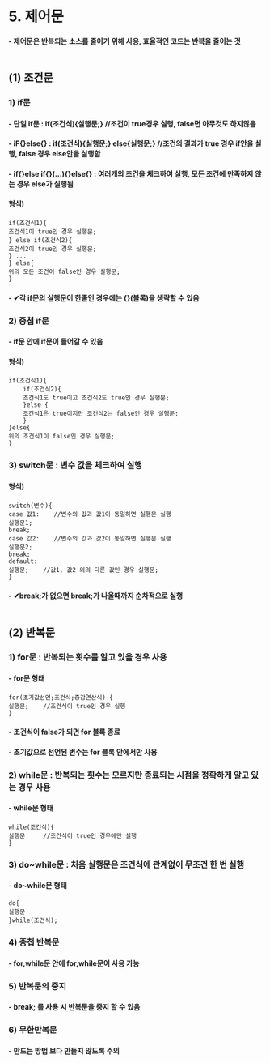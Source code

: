 # 5. 제어문
#### - 제어문은 반복되는 소스를 줄이기 위해 사용, 효율적인 코드는 반복을 줄이는 것<br><br>
## (1) 조건문
### 1) if문
#### - 단일 if문 : if(조건식){실행문;}	//조건이 true경우 실행, false면 아무것도 하지않음
#### - iF{}else{} : if(조건식){실행문;} else{실행문;}	//조건의 결과가 true 경우 if안을 실행, false 경우 else안을 실행함
#### - if{}else if{}(...){}else{} : 여러개의 조건을 체크하여 실행, 모든 조건에 만족하지 않는 경우 else가 실행됨
#### 형식) 
	if(조건식1){
	조건식1이 true인 경우 실행문;
	} else if(조건식2){
	조건식2이 true인 경우 실행문;
	} ...
	} else{
	위의 모든 조건이 false인 경우 실행문;
	}
#### - ✔각 if문의 실행문이 한줄인 경우에는 {}(블록)을 생략할 수 있음
### 2) 중첩 if문
#### - if문 안에 if문이 들어갈 수 있음
#### 형식)
	if(조건식1){
		if(조건식2){
		조건식1도 true이고 조건식2도 true인 경우 실행문;
		}else {
		조건식1은 true이지만 조건식2는 false인 경우 실행문;
		}
	}else{
	위의 조건식1이 false인 경우 실행문;
	}
### 3) switch문 : 변수 값을 체크하여 실행
#### 형식)
	switch(변수){
	case 값1:	//변수의 값과 값1이 동일하면 실행문 실행
	실행문1;
	break;
	case 값2:	//변수의 값과 값2이 동일하면 실행문 실행
	실행문2;
	break;
	default:
	실행문;	//값1, 값2 외의 다른 값인 경우 실행문;
	}
#### - ✔break;가 없으면 break;가 나올때까지 순차적으로 실행 <br><br>

## (2) 반복문
### 1) for문 : 반복되는 횟수를 알고 있을 경우 사용
#### - for문 형태
	for(초기값선언;조건식;증감연산식) {
	실행문;	//조건식이 true인 경우 실행
	}
#### - 조건식이 false가 되면 for 블록 종료
#### - 초기값으로 선언된 변수는 for 블록 안에서만 사용

### 2) while문 : 반복되는 횟수는 모르지만 종료되는 시점을 정확하게 알고 있는 경우 사용
#### - while문 형태
	while(조건식){
	실행문		//조건식이 true인 경우에만 실행
	}

### 3) do~while문 : 처음 실행문은 조건식에 관계없이 무조건 한 번 실행
#### - do~while문 형태
	do{
	실행문	
	}while(조건식);
### 4) 중첩 반복문
#### - for,while문 안에 for,while문이 사용 가능

### 5) 반복문의 중지
#### - break; 를 사용 시 반복문을 중지 할 수 있음

### 6) 무한반복문 
#### - 만드는 방법 보다 만들지 않도록 주의


